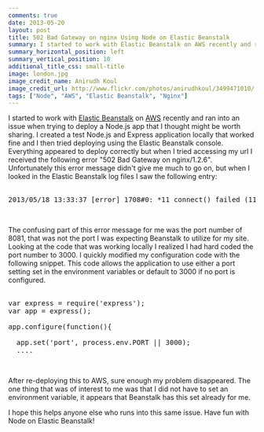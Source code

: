 ```yaml
---
comments: true
date: 2013-05-20
layout: post
title: 502 Bad Gateway on nginx Using Node on Elastic Beanstalk
summary: I started to work with Elastic Beanstalk on AWS recently and ran into an issue when trying to deploy a Node.js app that I thought might be worth sharing.  I created a test Node.js and Express application locally that worked fine and I then tried deploying using the Elastic Beanstalk console.  Everything appeared to deploy correctly but when I tried accessing my url I received the following error "502 Bad Gateway on nginx/1.2.6"...
summary_horizontal_position: left
summary_vertical_position: 10
additional_title_css: small-title
image: london.jpg
image_credit_name: Anirudh Koul
image_credit_url: http://www.flickr.com/photos/anirudhkoul/3499471010/
tags: ["Node", "AWS", "Elastic Beanstalk", "Nginx"]
---
```


I started to work with [Elastic Beanstalk](http://aws.amazon.com/elasticbeanstalk/) on [AWS](http://aws.amazon.com) recently and ran into an issue when trying to deploy a Node.js app that I thought might be worth sharing.  I created a test Node.js and Express application locally that worked fine and I then tried deploying using the Elastic Beanstalk console.  Everything appeared to deploy correctly but when I tried accessing my url I received the following error "502 Bad Gateway on nginx/1.2.6".  Unfortunately this error message didn't give me much to go on, but when I looked in the Elastic Beanstalk log files I saw the following entry:
<br/>
<br/>

<pre>
2013/05/18 13:33:37 [error] 1708#0: *11 connect() failed (111: Connection refused) while connecting to upstream, client: 10.159.27.244, server: , request: "GET / HTTP/1.1", upstream: "http://127.0.0.1:8081/", host: "fitfavorites.elasticbeanstalk.com"
</pre>
<br/>

The confusing part of this error message for me was the port number of 8081, that was not the port I was expecting Beanstalk to utilize for my site.  Looking at the code that was working locally I realized I had hard coded the port number to 3000.  I quickly modified my configuration code with the following snippet.  This code allows the application to use either a port setting set in the environment variables or default to 3000 if no port is configured.
<br/><br/>

<pre>
var express = require('express');
var app = express();

app.configure(function(){<br/>
  app.set('port', process.env.PORT || 3000);
  ....
</pre>
<br/>

After re-deploying this to AWS, sure enough my problem disappeared. The one thing that was of interest to me was that I did not have to set an environment variable, it appears that Beanstalk has this set already for me.  

I hope this helps anyone else who runs into this same issue.  Have fun with Node on Elastic Beanstalk!


